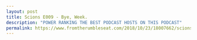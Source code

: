 ```yaml
---
layout: post
title: Scions E009 - Bye, Week.
description: "POWER RANKING THE BEST PODCAST HOSTS ON THIS PODCAST"
permalink: https://www.fromtherumbleseat.com/2018/10/23/18007662/scions-of-the-southland-episode-9-bye-week-georgia-tech-duke-paul-johnson-swimming
---
```


